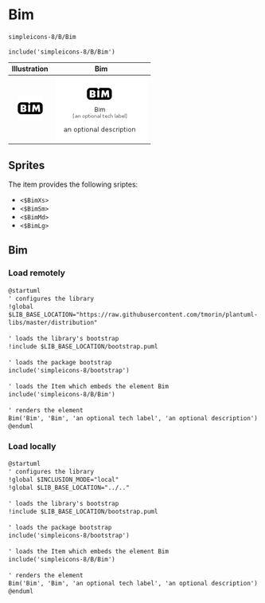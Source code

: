 # Bim


```text
simpleicons-8/B/Bim
```

```text
include('simpleicons-8/B/Bim')
```



| Illustration | Bim |
| :---: | :---: |
| ![illustration for Illustration](../../simpleicons-8/B/Bim.png) | ![illustration for Bim](../../simpleicons-8/B/Bim.Local.png) |



## Sprites
The item provides the following sriptes:

- `<$BimXs>`
- `<$BimSm>`
- `<$BimMd>`
- `<$BimLg>`





## Bim

### Load remotely
```plantuml
@startuml
' configures the library
!global $LIB_BASE_LOCATION="https://raw.githubusercontent.com/tmorin/plantuml-libs/master/distribution"

' loads the library's bootstrap
!include $LIB_BASE_LOCATION/bootstrap.puml

' loads the package bootstrap
include('simpleicons-8/bootstrap')

' loads the Item which embeds the element Bim
include('simpleicons-8/B/Bim')

' renders the element
Bim('Bim', 'Bim', 'an optional tech label', 'an optional description')
@enduml
```

### Load locally
```plantuml
@startuml
' configures the library
!global $INCLUSION_MODE="local"
!global $LIB_BASE_LOCATION="../.."

' loads the library's bootstrap
!include $LIB_BASE_LOCATION/bootstrap.puml

' loads the package bootstrap
include('simpleicons-8/bootstrap')

' loads the Item which embeds the element Bim
include('simpleicons-8/B/Bim')

' renders the element
Bim('Bim', 'Bim', 'an optional tech label', 'an optional description')
@enduml
```

